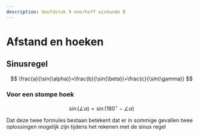 ```yaml
---
description: Hoofdstuk 9 noorhoff wiskunde B
---
```


# Afstand en hoeken



## Sinusregel

$$
\frac{a}{\sin(\alpha)}=\frac{b}{\sin(\beta)}=\frac{c}{\sin(\gamma)}
$$

### Voor een stompe hoek

$$
\sin(\angle\alpha)=\sin(180^{\circ}-\angle\alpha)
$$

Dat deze twee formules bestaan betekent dat er in sommige gevallen twee oplossingen mogelijk zijn tijdens het rekenen met de sinus regel
